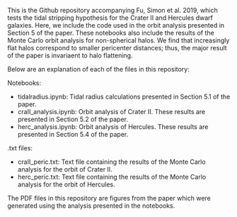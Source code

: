 This is the Github repository accompanying Fu, Simon et al. 2019, which tests the tidal stripping hypothesis for the Crater II and Hercules dwarf galaxies. Here, we include the code used in the orbit analysis presented in Section 5 of the paper. These notebooks also include the results of the Monte Carlo orbit analysis for non-spherical halos. We find that increasingly flat halos correspond to smaller pericenter distances; thus, the major result of the paper is invariaent to halo flattening. 

Below are an explanation of each of the files in this repository: 

Notebooks:

* tidalradius.ipynb: Tidal radius calculations presented in Section 5.1 of the paper. 
* craII_analysis.ipynb: Orbit analysis of Crater II. These results are presented in Section 5.2 of the paper. 
* herc_analysis.ipynb: Orbit analysis of Hercules. These results are presented in Section 5.4 of the paper. 

.txt files: 

* craII_peric.txt: Text file containing the results of the Monte Carlo analysis for the orbit of Crater II. 
* herc_peric.txt: Text file containing the results of the Monte Carlo analysis for the orbit of Hercules. 

The PDF files in this repository are figures from the paper which were generated using the analysis presented in the notebooks. 
